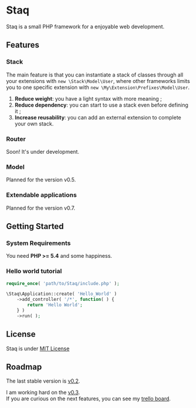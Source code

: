 Staq
======
Staq is a small PHP framework for a enjoyable web development.



Features
--------


### Stack
The main feature is that you can instantiate a stack of classes through all your extensions with <code>new \Stack\Model\User</code>,
where other frameworks limits you to one specific extension with <code>new \My\Extension\Prefixes\Model\User</code>.

1. **Reduce weight**: you have a light syntax with more meaning ;
2. **Reduce dependency**: you can start to use a stack even before defining it ;
3. **Increase reusability**: you can add an external extension to complete your own stack.


### Router
Soon! It's under development.


### Model 
Planned for the version v0.5.


### Extendable applications
Planned for the version v0.7.



Getting Started
--------


### System Requirements
You need **PHP >= 5.4** and some happiness.


### Hello world tutorial 

```php
require_once( 'path/to/Staq/include.php' );

\Staq\Application::create( 'Hello_World' )
    ->add_controller( '/*', function( ) {
        return 'Hello World';
    } )
    ->run( );
```

License
--------
Staq is under [MIT License](http://opensource.org/licenses/MIT)



Roadmap
--------
The last stable version is [v0.2](https://github.com/Pixel418/Staq/tree/v0.2).

I am working hard on the [v0.3](https://github.com/Pixel418/Staq/tree/v0.3). <br>
If you are curious on the next features, you can see my [trello board](https://trello.com/board/staq/50de3fe18942735c620000a9).

